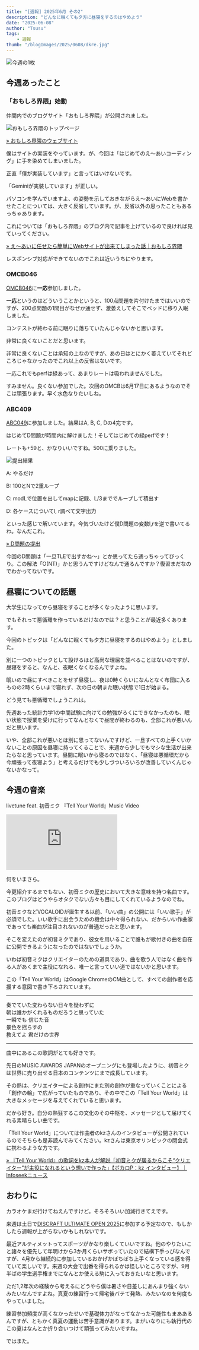 ```yaml
---
title: "[週報] 2025年6月 その2"
description: "どんなに眠くても夕方に昼寝をするのはやめよう"
date: "2025-06-08"
author: "Tsusu"
tags:
    - 週報
thumb: "/blogImages/2025/0608/dkre.jpg"
---
```


![今週の1枚](/blogImages/2025/0608/dkre.jpg)

## 今週あったこと
### 「おもしろ界隈」始動
仲間内でのブログサイト「おもしろ界隈」が公開されました。

![おもしろ界隈のトップページ](/blogImages/2025/0608/omoshirokaiwai-top.jpg)

[&raquo; おもしろ界隈のウェブサイト](https://omoshirokaiwai.com)

僕はサイトの実装をやっています。が、今回は「はじめてのえ～あいコーディング」に手を染めてしまいました。

正直「僕が実装しています」と言ってはいけないです。

「Geminiが実装しています」が正しい。

パソコンを学んでいますよ、の姿勢を示しておきながらえ～あいにWebを書かせたことについては、大きく反省しています。が、反省以外の思ったこともあるっちゃあります。

これについては「おもしろ界隈」のブログ内で記事を上げているので良ければ見ていってください。

[&raquo; え～あいに任せたら簡単にWebサイトが出来てしまった話｜おもしろ界隈](https://omoshirokaiwai.com/blog/2025-06-03)

レスポンシブ対応ができてないのでこれは近いうちにやります。

### OMCB046
[OMCB046](https://onlinemathcontest.com/contests/omcb046)に**一応**参加しました。

**一応**というのはどういうことかというと、100点問題を片付けたまではいいのですが、200点問題の1問目がなぜか通せず、激萎えしてそこでベッドに移り入眠しました。

コンテストが終わる前に眠りに落ちていたんじゃないかと思います。

非常に良くないことだと思います。

非常に良くないことは承知の上なのですが、あの日はとにかく萎えていてそれどころじゃなかったのでこれ以上の反省はないです。

一応これでもperfは緑あって、あまりレートは吸われませんでした。

すみません。良くない参加でした。次回のOMCBは6月17日にあるようなのでそこは頑張ります。早く水色なりたいしね。

### ABC409

[ABC049](https://atcoder.jp/contests/abc409)に参加しました。結果はA, B, C, Dの4完です。

はじめてD問題が時間内に解けました！そしてはじめての緑perfです！

レートも+59と、かなりいいですね。500に乗りました。

![提出結果](/blogImages/2025/0608/abc409.jpg)

A: やるだけ

B: 100とNで2重ループ

C: modLで位置を出してmapに記録、L/3まででループして積出す

D: 各ケースについてl, r調べて文字出力

といった感じで解いています。今気づいたけど僕D問題の変数l,rを逆で書いてるわ。なんだこれ。

[&raquo; D問題の提出](https://atcoder.jp/contests/abc409/submissions/66558989)

今回のD問題は「一旦TLEで出すかね～」とか思ってたら通っちゃってびっくり。この解法「O(NT)」かと思うんですけどなんで通るんですか？復習まだなのでわかってないです。

## 昼寝についての話題

大学生になってから昼寝をすることが多くなったように思います。

でもそれって悪循環を作っているだけなのでは？と思うことが最近多くあります。

今回のトピックは「どんなに眠くても夕方に昼寝をするのはやめよう」としました。

別に一つのトピックとして設けるほど高尚な理屈を並べることはないのですが、昼寝をすると、なんと、夜眠くなくなるんですよね。

眠いので昼にすべきことをせず昼寝し、夜は0時くらいになんとなく布団に入るものの2時くらいまで寝れず、次の日の朝また眠い状態で1日が始まる。

どう見ても悪循環でしょうこれは。

先週あった統計力学1の中間試験に向けての勉強がろくにできなかったのも、眠い状態で授業を受けに行ってなんとなくで昼間が終わるのも、全部これが悪いんだと思います。

いや、全部これが悪いとは別に思ってないんですけど、一旦すべての上手くいかないことの原因を昼寝に持ってくることで、来週から少しでもマシな生活が出来たらなと思っています。昼間に眠いから寝るのではなく、「昼寝は悪循環だから今頑張って夜寝よう」と考えるだけでも少しづついろいろが改善していくんじゃないかなって。

## 今週の音楽
livetune feat. 初音ミク 『Tell Your World』Music Video
<iframe src="https://www.youtube.com/embed/PqJNc9KVIZE" title="livetune feat. 初音ミク 『Tell Your World』Music Video" frameborder="0" allow="accelerometer; autoplay; clipboard-write; encrypted-media; gyroscope; picture-in-picture; web-share" referrerpolicy="strict-origin-when-cross-origin" allowfullscreen></iframe>

何をいまさら。

今更紹介するまでもない、初音ミクの歴史において大きな意味を持つ名曲です。このブログはどうやらオタクでない方々も目にしてくれているようなのでね。

初音ミクなどVOCALOIDが誕生する以前、「いい曲」の公開には「いい歌手」が必須でした。いい歌手に出会うための機会は中々得られない、だからいい作曲家であっても楽曲が注目されないのが普通だったと思います。

そこを変えたのが初音ミクであり、彼女を用いることで誰もが歌付きの曲を自在に公開できるようになったのではないでしょうか。

いわば初音ミクはクリエイターのための道具であり、曲を歌う人ではなく曲を作る人があくまで主役になれる、唯一と言っていい道ではないかと思います。

この「Tell Your World」はGoogle ChromeのCM曲として、すべての創作者を応援する意図で書き下ろされています。

*****
奏でていた変わらない日々を疑わずに<br>
朝は誰かがくれるものだろうと思っていた<br>
一瞬でも 信じた音<br>
景色を揺らすの<br>
教えてよ 君だけの世界<br>
*****

曲中にあるこの歌詞がとても好きです。

先日のMUSIC AWARDS JAPANのオープニングにも登場したように、初音ミクは世界に売り出せる日本のコンテンツにまで成長しています。

その熱は、クリエイターによる創作にまた別の創作が重なっていくことによる「創作の輪」で広がっていたものであり、その中でこの「Tell Your World」は大きなメッセージを与えてくれていると思います。

だから好き。自分の熱狂するこの文化のその中枢を、メッセージとして届けてくれる素晴らしい曲です。

「Tell Your World」については作曲者のkzさんのインタビューが公開されているのでそちらも是非読んでみてください。kzさんは東京オリンピックの閉会式に携わるような方です。

[&raquo; 『Tell Your World』の歌詞をkz本人が解説「初音ミクが居るからこそ“クリエイター”が主役になれるという想いで作った」【ボカロP：kz インタビュー】｜Infoseekニュース](https://news.infoseek.co.jp/article/niconiconews_nw10836414/)

## おわりに
カラオケまだ行けてねえんですけど。そろそろいい加減行きてえです。

来週は土日で[DISCRAFT ULTIMATE OPEN 2025](http://www.clubjr.com/event_2025duo.html)に参加する予定なので、もしかしたら週報が上がらないかもしれないです。

最近アルティメットってスポーツがかなり楽しくていいですね。他のやりたいこと諸々を優先して年明けから3か月くらいサボっていたので結構下手っぴなんですが、4月から継続的に参加しているおかげかぼちぼち上手くなっている感を得ていて楽しいです。来週の大会で出番を得られるかは怪しいところですが、9月半ばの学生選手権までになんとか使える駒に入っておきたいなと思います。

ただ1,2年次の経験から考えるにどうやら僕は暑さや日差しにあんまり強くないみたいなんですよね。真夏の練習行って帰宅後バテて発熱、みたいなのを何度もやっていました。

練習参加頻度が高くなかったせいで基礎体力がなってなかった可能性もまああるんですが、ともかく真夏の運動は苦手意識があります。まがいなりにも執行代のこの夏はなんとか折り合いつけて頑張ってみたいですね。

ではまた。